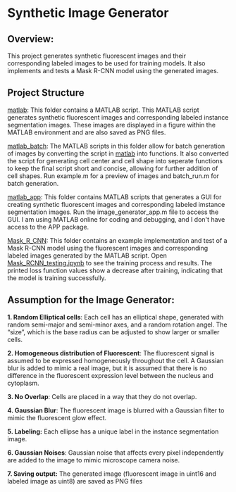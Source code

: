 # Synthetic Image Generator

## Overview: 
This project generates synthetic fluorescent images and their corresponding labeled images to be used for training models. It also implements and tests a Mask R-CNN model using the generated images.

## Project Structure
[matlab](matlab): This folder contains a MATLAB script. This MATLAB script generates synthetic fluorescent images and corresponding labeled instance segmentation images. These images are displayed in a figure within the MATLAB environment and are also saved as PNG files.

[matlab_batch](matlab_batch): The MATLAB scripts in this folder allow for batch generation of images by converting the script in [matlab](matlab) into functions. It also converted the script for generating cell center and cell shape into seperate functions to keep the final script short and concise, allowing for further addition of cell shapes. Run example.m for a preview of images and batch_run.m for batch generation.

[matlab_app](matlab_app): This folder contains MATLAB scripts that generates a GUI for creating synthetic fluorescent images and corresponding labeled imstance segmentation images. Run the image_generator_app.m file to access the GUI. I am using MATLAB online for coding and debugging, and I don't have access to the APP package. 

[Mask_R_CNN](Mask_R_CNN): This folder contains an example implementation and test of a Mask R-CNN model using the fluorescent images and corresponding labeled images generated by the MATLAB script. Open [Mask_RCNN_testing.ipynb](Mask_R_CNN/Mask_RCNN_testing.ipynb) to see the training process and results. The printed loss function values show a decrease after training, indicating that the model is training successfully.

## Assumption for the Image Generator:

**1. Random Elliptical cells**: Each cell has an elliptical shape, generated with random semi-major and semi-minor axes, and a random rotation angel. The “size”, which is the base radius can be adjusted to show larger or smaller cells. 

**2. Homogeneous distribution of Fluorescent**: The fluorescent signal is assumed to be expressed homogeneously throughout the cell. A Gaussian blur is added to mimic a real image, but it is assumed that there is no difference in the fluorescent expression level between the nucleus and cytoplasm.

**3. No Overlap**: Cells are placed in a way that they do not overlap.

**4. Gaussian Blur**: The fluorescent image is blurred with a Gaussian filter to mimic the fluorescent glow effect.

**5. Labeling:** Each ellipse has a unique label in the instance segmentation image.

**6. Gaussian Noises**: Gaussian noise that affects every pixel independently are added to the image to mimic microscope camera noise.

**7. Saving output:** The generated image (fluorescent image in uint16 and labeled image as uint8) are saved as PNG files
